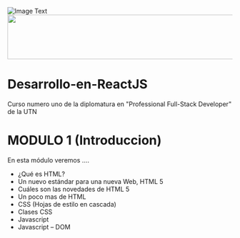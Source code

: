 ![Image Text](https://www.frba.utn.edu.ar/wp-content/uploads/2016/08/logo-utn.ba-horizontal-e1471367724904.jpg)
<a href="https://tp1-optativo.facumruiz.repl.co" target="_blank"><img src="https://www.frba.utn.edu.ar/wp-content/uploads/2016/08/logo-utn.ba-horizontal-e1471367724904.jpg" height="100" width="1000" style="allign-center"></a>
# Desarrollo-en-ReactJS
Curso numero uno de la diplomatura en "Professional Full-Stack Developer" de la UTN

# MODULO 1 (Introduccion)
En esta módulo veremos ....

- ¿Qué es HTML?
- Un nuevo estándar para una nueva Web, HTML 5
- Cuáles son las novedades de HTML 5
- Un poco mas de HTML
- CSS (Hojas de estilo en cascada)
- Clases CSS
- Javascript
- Javascript – DOM

